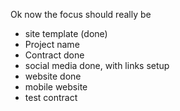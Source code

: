 

Ok now the focus should really be


- site template (done)
- Project name
- Contract done
- social media done, with links setup
- website done
- mobile website
- test contract